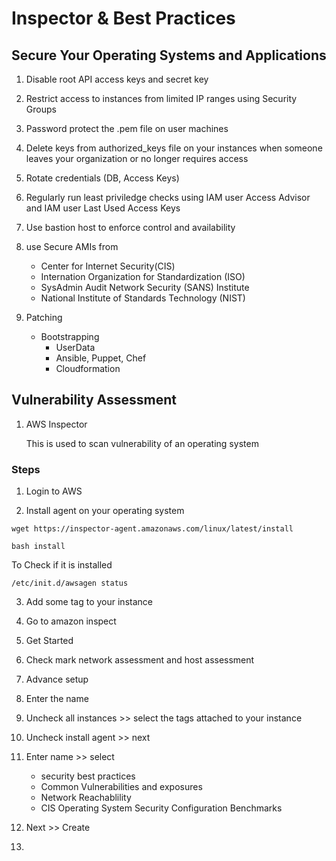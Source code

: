 # Inspector & Best Practices

## Secure Your Operating Systems and Applications

1. Disable root API access keys and secret key

2. Restrict access to instances from limited IP ranges using Security Groups

3. Password protect the .pem file on user machines

4. Delete keys from authorized_keys file on your instances when someone leaves your organization or no longer requires access

5. Rotate credentials (DB, Access Keys)

6. Regularly run least priviledge checks using IAM user Access Advisor and IAM user Last Used Access Keys

7. Use bastion host to enforce control and availability

8. use Secure AMIs from

   - Center for Internet Security(CIS)
   - Internation Organization for Standardization (ISO)
   - SysAdmin Audit Network Security (SANS) Institute
   - National Institute of Standards Technology (NIST)

9. Patching
   - Bootstrapping
     - UserData
     - Ansible, Puppet, Chef
     - Cloudformation

## Vulnerability Assessment

1. AWS Inspector

   This is used to scan vulnerability of an operating system

### Steps

1. Login to AWS

2. Install agent on your operating system

```
wget https://inspector-agent.amazonaws.com/linux/latest/install

bash install

```

To Check if it is installed

```
/etc/init.d/awsagen status
```

3.  Add some tag to your instance

4.  Go to amazon inspect

5.  Get Started

6.  Check mark network assessment and host assessment

7.  Advance setup

8.  Enter the name

9.  Uncheck all instances >> select the tags attached to your instance

10. Uncheck install agent >> next

11. Enter name >> select

    - security best practices
    - Common Vulnerabilities and exposures
    - Network Reachablility
    - CIS Operating System Security Configuration Benchmarks

12. Next >> Create

13.
